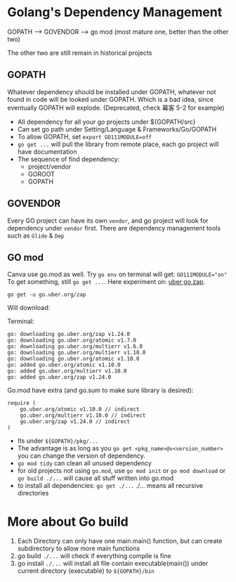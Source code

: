 # Golang's Dependency Management

GOPATH --> GOVENDOR --> go mod (most mature one, better than the other two)

The other two are still remain in historical projects

## GOPATH
Whatever dependency should be installed under GOPATH, whatever not found in code will be looked under GOPATH.
Which is a bad idea, since eventually GOPATH will explode. (Deprecated, check 幕客 5-2 for example)
- All dependency for all your go projects under ${GOPATH/src}
- Can set go path under Setting/Language & Frameworks/Go/GOPATH
- To allow GOPATH, set `export GO111MODULE=off`
- `go get ...` will pull the library from remote place, each go project will have documentation
- The sequence of find dependency:
  - project/vendor
  - GOROOT
  - GOPATH

## GOVENDOR
Every GO project can have its own `vendor`, and go project will look for dependency under `vendor` first.
There are dependency management tools such as `Glide` & `Dep`

## GO mod
Canva use go.mod as well.
Try `go env` on terminal will get: `GO111MODULE="on"`
To get something, still `go get ...`. Here experiment on: [uber go zap](https://github.com/uber-go/zap).
```agsl
go get -u go.uber.org/zap
```
Will download:

Terminal:
```agsl
go: downloading go.uber.org/zap v1.24.0
go: downloading go.uber.org/atomic v1.7.0
go: downloading go.uber.org/multierr v1.6.0
go: downloading go.uber.org/multierr v1.10.0
go: downloading go.uber.org/atomic v1.10.0
go: added go.uber.org/atomic v1.10.0
go: added go.uber.org/multierr v1.10.0
go: added go.uber.org/zap v1.24.0
```

Go.mod have extra (and go.sum to make sure library is desired):
```
require (
	go.uber.org/atomic v1.10.0 // indirect
	go.uber.org/multierr v1.10.0 // indirect
	go.uber.org/zap v1.24.0 // indirect
)
```
- Its under `${GOPATH}/pkg/...` 
- The advantage is as long as you `go get <pkg_name>@v<version_number>` you can change the version of dependency.
- `go mod tidy` can clean all unused dependency
- for old projects not using `go.mod`, use `go mod init` or `go mod download` or `go build ./...` will cause all stuff written into go.mod
- to install all dependencies: `go get ./...` ./... means all recursive directories
 
# More about Go build
1. Each Directory can only have one main.main() function, but can create subdirectory to allow more main functions
2. go build `./...` will check if everything compile is fine
3. go install `./...` will install all file contain executable(main()) under current directory (executable) to `${GOPATH}/bin`